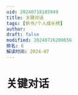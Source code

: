 ```yaml
---
uid: 20240718105949
title: 关键对话
tags: [帆书/个人成长榜]
author: 
draft: false
modified: 20240726200656
排名: 6
解读时间: 2024-07
---
```


# 关键对话